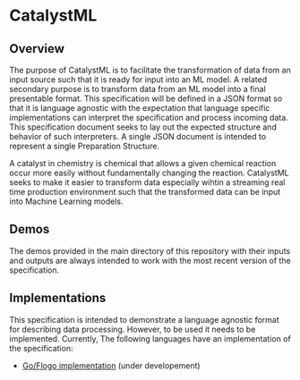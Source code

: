 # CatalystML

## Overview

The purpose of CatalystML is to facilitate the transformation of data from an input source such that it is ready for input into an ML model.  A related secondary purpose is to transform data from an ML model into a final presentable format.  This specification will be defined in a JSON format so that it is language agnostic with the expectation that language specific implementations can interpret the specification and process incoming data.  This specification document seeks to lay out the expected structure and behavior of such interpreters.  A single JSON document is intended to represent a single Preparation Structure.

A catalyst in chemistry is chemical that allows a given chemical reaction occur more easily without fundamentally changing the reaction.  CatalystML seeks to make it easier to transform data especially wihtin a streaming real time production environment such that the transformed data can be input into Machine Learning models.

## Demos

The demos provided in the main directory of this repository with their inputs and outputs are always intended to work with the most recent version of the specification.

## Implementations

This specification is intended to demonstrate a language agnostic format for describing data processing.  However, to be used it needs to be implemented.  Currently, The following languages have an implementation of the specification:

* [Go/Flogo implementation](https://github.com/project-flogo/catalystml-flogo) (under developement)